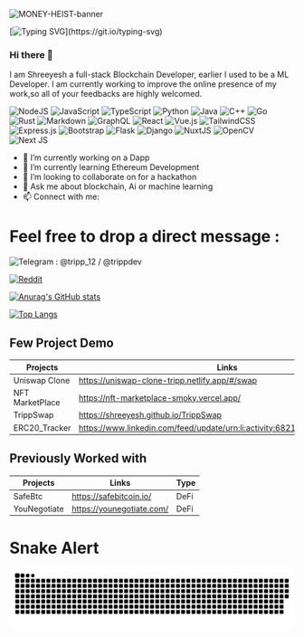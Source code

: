 ![MONEY-HEIST-banner](https://user-images.githubusercontent.com/58028401/119583257-d2fdb400-bde3-11eb-9fa4-50ac16a1eb48.jpg)


[![Typing SVG](https://readme-typing-svg.herokuapp.com/?lines=Smart+enough+to+build+Smart+Contracts;Lets+decentralize+everything+!)](https://git.io/typing-svg)

### Hi there 👋
I am Shreeyesh a full-stack Blockchain Developer, earlier I used to be a ML Developer. 
I am currently working to improve the online presence of my work,so all of your feedbacks are highly welcomed.

<img alt="NodeJS" src="https://img.shields.io/badge/node.js-%2343853D.svg?style=for-the-badge&logo=node-dot-js&logoColor=white"/> <img alt="JavaScript" src="https://img.shields.io/badge/javascript-%23323330.svg?style=for-the-badge&logo=javascript&logoColor=%23F7DF1E"/>
<img alt="TypeScript" src="https://img.shields.io/badge/typescript-%23007ACC.svg?style=for-the-badge&logo=typescript&logoColor=white"/>
	<img alt="Python" src="https://img.shields.io/badge/python-%2314354C.svg?style=for-the-badge&logo=python&logoColor=white"/>
  <img alt="Java" src="https://img.shields.io/badge/java-%23ED8B00.svg?style=for-the-badge&logo=java&logoColor=white"/>
  <img alt="C++" src="https://img.shields.io/badge/c++-%2300599C.svg?style=for-the-badge&logo=c%2B%2B&logoColor=white"/>
  	<img alt="Go" src="https://img.shields.io/badge/go-%2300ADD8.svg?style=for-the-badge&logo=go&logoColor=white"/>
    <img alt="Rust" src="https://img.shields.io/badge/rust-%23000000.svg?style=for-the-badge&logo=rust&logoColor=white"/>
    <img alt="Markdown" src="https://img.shields.io/badge/markdown-%23000000.svg?style=for-the-badge&logo=markdown&logoColor=white"/>
    <img alt="GraphQL" src="https://img.shields.io/badge/-GraphQL-E10098?style=for-the-badge&logo=graphql"/>
    <img alt="React" src="https://img.shields.io/badge/react-%2320232a.svg?style=for-the-badge&logo=react&logoColor=%2361DAFB"/>
    <img alt="Vue.js" src="https://img.shields.io/badge/vuejs-%2335495e.svg?style=for-the-badge&logo=vue-dot-js&logoColor=%234FC08D"/>
    <img alt="TailwindCSS" src="https://img.shields.io/badge/tailwindcss-%2338B2AC.svg?style=for-the-badge&logo=tailwind-css&logoColor=white"/>
    <img alt="Express.js" src="https://img.shields.io/badge/express.js-%23404d59.svg?style=for-the-badge&logo=express&logoColor=%2361DAFB"/>
    <img alt="Bootstrap" src="https://img.shields.io/badge/bootstrap-%23563D7C.svg?style=for-the-badge&logo=bootstrap&logoColor=white"/>
    <img alt="Flask" src="https://img.shields.io/badge/flask-%23000.svg?style=for-the-badge&logo=flask&logoColor=white"/>
    <img alt="Django" src="https://img.shields.io/badge/django-%23092E20.svg?style=for-the-badge&logo=django&logoColor=white"/>
    <img alt="NuxtJS" src="https://img.shields.io/badge/NuxtJS-black.svg?style=for-the-badge&logo=NuxtJS&logoColor=white"/>
    <img alt="OpenCV" src="https://img.shields.io/badge/opencv-%23white.svg?style=for-the-badge&logo=opencv&logoColor=white"/>
    <img alt="Next JS" src="https://img.shields.io/badge/nextjs-%23000000.svg?style=for-the-badge&logo=next.js&logoColor=white"/>

- 🔭 I’m currently working on a Dapp
- 🌱 I’m currently learning Ethereum Development
- 👯 I’m looking to collaborate on for a hackathon
- 💬 Ask me about blockchain, Ai or machine learning
- 📫 Connect with me: <a href="https://twitter.com/ShreeyeshTrip" target="blank"><img align="center" src="https://github.com/mishmanners/MishManners/blob/master/socials/twitter%20(2).png" alt="" height="30" /></a>
<a href="https://www.linkedin.com/in/shreeyesh-tripathi-575b50173/" target="blank"><img align="center" src="https://github.com/mishmanners/MishManners/blob/master/socials/transparent-Linkedin-logo-icon.png" alt="" height="30" /></a>

# Feel free to drop a direct message :
 <img alt="Telegram" src="https://img.shields.io/badge/Telegram-2CA5E0?style=for-the-badge&logo=telegram&logoColor=white" /> : @tripp_12 / @trippdev

<a href="https://www.reddit.com/user/tripp101"> <img alt="Reddit" src="https://img.shields.io/badge/Reddit-FF4500?style=for-the-badge&logo=reddit&logoColor=white" />
  
 



![Anurag's GitHub stats](https://github-readme-stats.vercel.app/api?username=shreeyesh&theme=gotham&show_icons=true&count_private=true)

[![Top Langs](https://github-readme-stats.vercel.app/api/top-langs/?username=shreeyesh&layout=compact&theme=gotham)](https://github.com/anuraghazra/github-readme-stats)

## Few Project Demo

| Projects 	|  	Links| Type |
|---	|---	| --- |
|  Uniswap Clone	| https://uniswap-clone-tripp.netlify.app/#/swap 	| DeFi |
| NFT MarketPlace 	|  	https://nft-marketplace-smoky.vercel.app/ | NFT |
|  TrippSwap	|   https://shreeyesh.github.io/TrippSwap | DeFi  |
  | ERC20_Tracker | https://www.linkedin.com/feed/update/urn:li:activity:6821067118704914433/ | Data|
  
  
  ## Previously Worked with
  
  | Projects 	|  	Links| Type |
|---	|---	| --- |
|  SafeBtc	| https://safebitcoin.io/ 	| DeFi |
| YouNegotiate	|  https://younegotiate.com/ | DeFi |



# Snake Alert
<!-- platane/snk works, it just puts it on a new branch -->
![mishmanners snake gif](https://github.com/mishmanners/MishManners/blob/output/github-contribution-grid-snake.svg)





